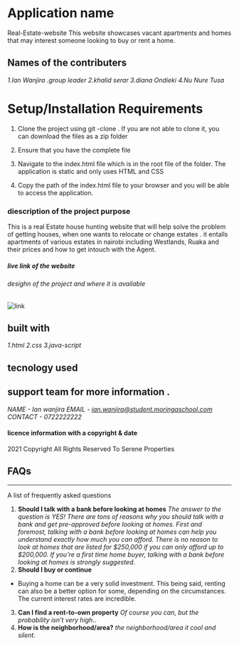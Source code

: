 
 # Application name
 Real-Estate-website
This website showcases vacant apartments and homes that may interest someone looking to buy or rent a home.




## Names of the contributers
*1.Ian Wanjira  .group leader*
*2.khalid serar*
*3.diana Ondieki*
*4.Nu Nure Tusa*

# Setup/Installation Requirements
1. Clone the project using git -clone . If you are not able to clone it, you can download the files as a zip folder

2. Ensure that you have the complete file

3. Navigate to the index.html file which is in the root file of the folder. The application is static and only uses HTML and CSS 

4. Copy the path of the index.html file to your browser and you will be able to access the application.
### diescription of the project purpose
This is a real Estate house hunting website
 that will help solve the problem of getting houses, when one wants to relocate  or change estates .
it entalls apartments of various estates in nairobi including Westlands, Ruaka and their prices and how to get intouch with the Agent.


##### live link of the website



###### desighn of the project and where it is available

![link](https://www.figma.com/file/DbNNd4hKe5S78yxEWmhBbB/Real-Estate-Website?node-id=0%3A1)


## built with
*1.html*
*2.css*
*3.java-script*



## tecnology used


## support team for more information .
*NAME - Ian wanjira*
*EMAIL - ian.wanjira@student.moringaschool.com*
*CONTACT - 0722222222* 



#### licence information with a copyright & date

2021 Copyright All Rights Reserved To Serene Properties

## FAQs
***
A list of frequently asked questions
1. **Should I talk with a bank before looking at homes**
_The answer to the question is YES!  There are tons of reasons why you should talk with a bank and get pre-approved before looking at homes.  First and foremost, talking with a bank before looking at homes can help you understand exactly how much you can afford.  There is no reason to look at homes that are listed for $250,000 if you can only afford up to $200,000.
If you’re a first time home buyer, talking with a bank before looking at homes is strongly suggested_. 
2. __Should I buy or continue__ 
* Buying a home can be a very solid investment.  This being said, renting can also be a better option for some, depending on the circumstances.  The current interest rates are incredible.  

3. **Can I find a rent-to-own property**
 *Of course you can, but the probability isn’t very high.*.
4. **How is the neighborhood/area?**
*the neighborhood/area it cool and silent.*
